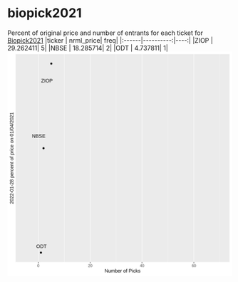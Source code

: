 # biopick2021
Percent of original price and number of entrants for each ticket for [Biopick2021](https://twitter.com/hashtag/Biopick2021)
|ticker | nrml_price| freq|
|:------|----------:|----:|
|ZIOP   |  29.262411|    5|
|NBSE   |  18.285714|    2|
|ODT    |   4.737811|    1|
![retvspicks](biopicks.png?raw=true)
